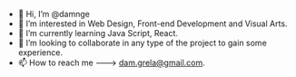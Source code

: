 - 👋 Hi, I’m @damnge
- 👀 I’m interested in Web Design, Front-end Development and Visual Arts. 
- 🌱 I’m currently learning Java Script, React.
- 💞️ I’m looking to collaborate in any type of the project to gain some experience.
- 📫 How to reach me ---> dam.grela@gmail.com.

